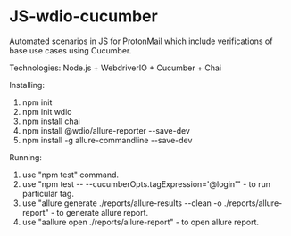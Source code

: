 # JS-wdio-cucumber

Automated scenarios in JS for ProtonMail which include verifications of base use cases using Cucumber.

Technologies: Node.js + WebdriverIO + Cucumber + Chai

Installing:
1. npm init
2. npm init wdio
3. npm install chai
4. npm install @wdio/allure-reporter --save-dev
5. npm install -g allure-commandline --save-dev

Running:
1. use "npm test" command.
2. use "npm test -- --cucumberOpts.tagExpression='@login'" - to run particular tag.
3. use "allure generate ./reports/allure-results --clean -o ./reports/allure-report" - to generate allure report.
4. use "aallure open ./reports/allure-report" - to open allure report.
